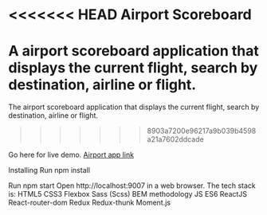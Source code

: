 <<<<<<< HEAD
Airport Scoreboard
==================

A airport scoreboard application that displays the current flight, search by destination, airline or flight.
=======
The airport scoreboard application that displays the current flight, search by destination, airline or flight.
>>>>>>> 8903a7200e96217a9b039b4598a21a7602ddcade

Go here for live demo.
[Airport app link](https://my-kyiv-airport.netlify.app/)


Installing
Run npm install

Run
npm start
Open http://localhost:9007 in a web browser.
The tech stack is:
HTML5
CSS3
Flexbox
Sass (Scss)
BEM methodology
JS ES6
ReactJS
React-router-dom
Redux
Redux-thunk
Moment.js

